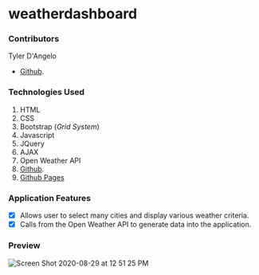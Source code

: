 # weatherdashboard

### Contributors

Tyler D'Angelo

- [Github](https://github.com/tydangelo18).

### Technologies Used

1. HTML
2. CSS
3. Bootstrap (_Grid System_)
4. Javascript
5. JQuery
6. AJAX
7. Open Weather API
8. [Github](https://github.com/tydangelo18).
9. [Github Pages](https://tydangelo18.github.io/weatherdashboard/.)

### Application Features

- [x] Allows user to select many cities and display various weather criteria.
- [x] Calls from the Open Weather API to generate data into the application.

### Preview

![Screen Shot 2020-08-29 at 12 51 25 PM](https://user-images.githubusercontent.com/60044459/91643151-64c3c680-e9f6-11ea-92f4-ea8a65fffac8.png)

